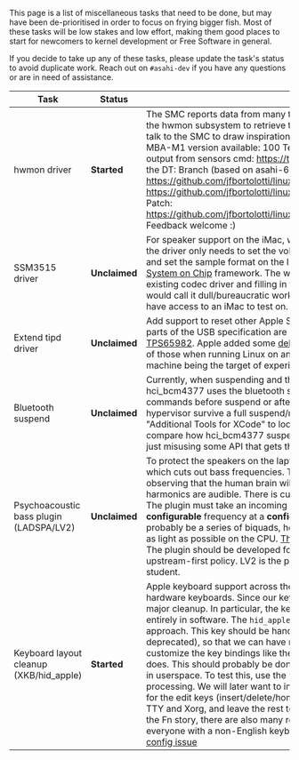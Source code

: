 This page is a list of miscellaneous tasks that need to be done, but may have been de-prioritised in order to focus on frying bigger fish.
Most of these tasks will be low stakes and low effort, making them good places to start for newcomers to kernel development or Free Software
in general.

If you decide to take up any of these tasks, please update the task's status to avoid duplicate work. Reach out on `#asahi-dev` if you have
any questions or are in need of assistance.

| Task | Status | Description | Contact |
| ---- | ------ | ----------- | ------- |
| hwmon driver | **Started** |The SMC reports data from many thermal and power sensors in these machines. We need a driver for the hwmon subsystem to retrieve these values in userspace. There are already multiple drivers that talk to the SMC to draw inspiration from, so this shouldn't be too difficult. <br> MBA-M1 version available: 100 Temp sensors, 34 Current sensors, 28 Voltage sensors. Example of output from sensors cmd: https://tpaste.us/pn7g. 2023-02-11 : new version with label per key from the DT: Branch (based on asahi-6.1.2): https://github.com/jfbortolotti/linux/commits/hwmon_smc_6.1-2_dt_w_label Commit: https://github.com/jfbortolotti/linux/commit/dac5c2b060d3201ee3de26da64a0c2ba3c36dca1 Patch: https://github.com/jfbortolotti/linux/commit/dac5c2b060d3201ee3de26da64a0c2ba3c36dca1.patch. Feedback welcome :) | marcan<br>jeffmiw |
| SSM3515 driver |  **Unclaimed** | For speaker support on the iMac, we need a driver for the [SSM3515](https://www.analog.com/en/products/ssm3515.html) speaker amp part. Pretty much the driver only needs to set the volume, request a power-up of all the relevant circuitry inside the chip and set the sample format on the I2S bus while having the right interface of a codec driver in the [ALSA System on Chip](https://www.kernel.org/doc/html/latest/sound/soc/index.html) framework. The work will mostly consist of cannibalizing the boilerplate from an existing codec driver and filling in the specifics of the register map of the part in question. All in all I would call it dull/bureaucratic work, so choose it only if you have some special interest in it, and also have access to an iMac to test on. I (povik) will be happy to consult it. | povik|
| Extend tipd driver | **Unclaimed** | Add support to reset other Apple Silicon machines, and to enable serial, to [tipd](https://github.com/AsahiLinux/linux/blob/asahi/drivers/usb/typec/tipd/core.c). On the Macs, some parts of the USB specification are implemented by (undocumented) CD321x chips, similar to [TPS65982](https://www.ti.com/lit/ds/symlink/tps65982.pdf). Apple added some [debugging features](https://github.com/AsahiLinux/docs/wiki/HW:USB-PD) to their Type-C ports, and if we want to make use of those when running Linux on an M1/M2 host for development (connected to another M1/M2 machine being the target of experimentation), we need to extend the `tipd` driver. | suggested by sven |
| Bluetooth suspend | **Unclaimed** | Currently, when suspending and then resuming Bluetooth breaks. This is either an issue with the way hci_bcm4377 uses the bluetooth suspend API or we are missing some special vendor-specific commands before suspend or after resume. It's probably possible to figure this out without making the hypervisor survive a full suspend/resume cycle by using Apple's PacketLogger which is part of the "Additional Tools for XCode" to look for additional commands. It's probably also a good idea to compare how hci_bcm4377 suspend works to other Bluetooth drivers since it's also possible that it's just misusing some API that gets the device stuck in a wrong state. | sven |
| Psychoacoustic bass plugin (LADSPA/LV2) | **Unclaimed** | To protect the speakers on the laptops from overexcursion, it is necessary to run a high pass filter which cuts out bass frequencies. This is true of virtually all microspeakers. We get around this by observing that the human brain will faithfully reconstruct missing bass frequencies so long as their harmonics are audible. There is currently no LSP plugin which does this, so one needs to be created. The plugin must take an incoming stereo signal and amplify the harmonics of anything below a **configurable** frequency at a **configurable** gain. The easiest and most performant way to do this would probably be a series of biquads, however implementation details are up to you so long as it's fast and as light as possible on the CPU. <a href="https://au.mathworks.com/help/audio/ug/psychoacoustic-bass-enhancement-for-band-limited-signals.html">This Mathworks page</a> describes what needs to happen in more detail. The plugin should be developed for eventual inclusion in the Linux Studio Plugins project, as per our upstream-first policy. LV2 is the preferred SDK. This is a great little project for an applied maths/CS student. | chadmed |
| Keyboard layout cleanup (XKB/hid_apple) | **Started** | Apple keyboard support across the Linux desktop stack has been hit-and-miss, across layouts and hardware keyboards. Since our keyboard drivers are not upstream yet, we have the chance to do some major cleanup. In particular, the keyboards on these machines have a soft *Fn* key that is handled entirely in software. The `hid_apple` driver currently does this in the kernel, but this is the wrong approach. This key should be handled in userspace in XKB/Wayland (Xorg cannot do it, but it's deprecated), so that we can have more comprehensive Fn key mappings including letting users customize the key bindings like they would any other modifier key, or offer special symbols like macOS does. This should probably be done by introducing new XKB keyboard models, which do this mapping in userspace. To test this, use the `fnmode=0` module parameter for `hid_apple` to disable all Fn key processing. We will later want to introduce a new fnmode that *only* does Fn key combination emulation for the edit keys (insert/delete/home/end/pgup/pgdown), which is the minimum required for a usable TTY and Xorg, and leave the rest to XKB, defaulting to this mode on Apple Silicon machines. Besides the Fn story, there are also many regional Mac layouts that need to be fixed in XKB configuration, and everyone with a non-English keyboard is welcome to help out with that effort. [Relevant xkeyboard-config issue](https://gitlab.freedesktop.org/xkeyboard-config/xkeyboard-config/-/issues/379)| marcan dottedmag |